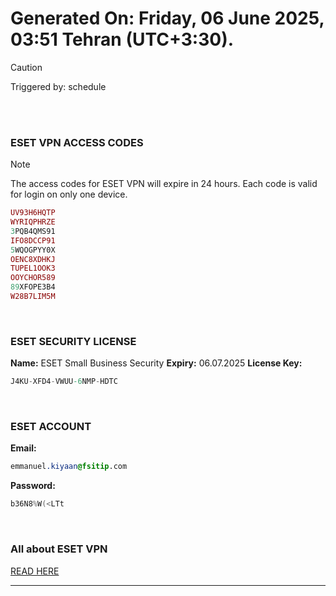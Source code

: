 # Generated On: Friday, 06 June 2025, 03:51 Tehran (UTC+3:30).

> [!CAUTION]
> Triggered by: schedule

<br><br>

### ESET VPN ACCESS CODES

> [!NOTE]
> The access codes for ESET VPN will expire in 24 hours.
> Each code is valid for login on only one device.

```ruby
UV93H6HQTP
WYRIQPHRZE
3PQB4QMS91
IFO8DCCP91
5WQOGPYY0X
OENC8XDHKJ
TUPEL1OOK3
OOYCHOR589
89XFOPE3B4
W28B7LIM5M
```

<br>

### ESET SECURITY LICENSE

**Name:** ESET Small Business Security
**Expiry:** 06.07.2025
**License Key:**

```POV-Ray SDL
J4KU-XFD4-VWUU-6NMP-HDTC
```

<br>

### ESET ACCOUNT

**Email:**

```CSS
emmanuel.kiyaan@fsitip.com
```

**Password:**

```POV-Ray SDL
b36N8%W(<LTt
```

<br>

### All about ESET VPN

[READ HERE](https://t.me/F_NiREvil/2113)

---

<br><br>

